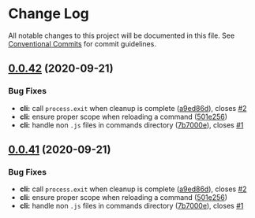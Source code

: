 # Change Log

All notable changes to this project will be documented in this file.
See [Conventional Commits](https://conventionalcommits.org) for commit guidelines.

## [0.0.42](https://github.com/b-frame/b-frame/compare/v0.0.40...v0.0.42) (2020-09-21)


### Bug Fixes

* **cli:** call `process.exit` when cleanup is complete ([a9ed86d](https://github.com/b-frame/b-frame/commit/a9ed86d9ec621008020fd408b7e5538badcfc7cd)), closes [#2](https://github.com/b-frame/b-frame/issues/2)
* **cli:** ensure proper scope when reloading a command ([501e256](https://github.com/b-frame/b-frame/commit/501e256656a6c7deffd0266c73eb87f230915ee9))
* **cli:** handle non `.js` files in commands directory ([7b7000e](https://github.com/b-frame/b-frame/commit/7b7000e350becaace66965165e237968d9155228)), closes [#1](https://github.com/b-frame/b-frame/issues/1)





## [0.0.41](https://github.com/b-frame/b-frame/compare/v0.0.40...v0.0.41) (2020-09-21)


### Bug Fixes

* **cli:** call `process.exit` when cleanup is complete ([a9ed86d](https://github.com/b-frame/b-frame/commit/a9ed86d9ec621008020fd408b7e5538badcfc7cd)), closes [#2](https://github.com/b-frame/b-frame/issues/2)
* **cli:** ensure proper scope when reloading a command ([501e256](https://github.com/b-frame/b-frame/commit/501e256656a6c7deffd0266c73eb87f230915ee9))
* **cli:** handle non `.js` files in commands directory ([7b7000e](https://github.com/b-frame/b-frame/commit/7b7000e350becaace66965165e237968d9155228)), closes [#1](https://github.com/b-frame/b-frame/issues/1)
